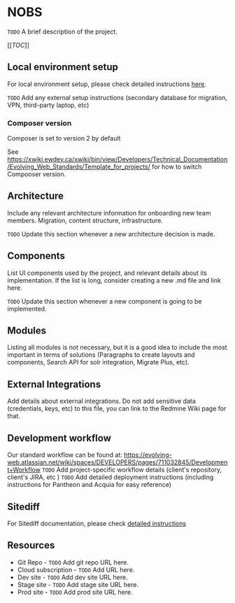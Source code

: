 # NOBS

`TODO` A brief description of the project.

[[_TOC_]]

## Local environment setup

For local environment setup, please check detailed instructions [here](LocalSetup.md).

`TODO` Add any external setup instructions (secondary database for migration, VPN, third-party laptop, etc)

### Composer version

Composer is set to version 2 by default

See https://xwiki.ewdev.ca/xwiki/bin/view/Developers/Technical_Documentation/Evolving_Web_Standards/Template_for_projects/ for how to switch Compooser version.

## Architecture

Include any relevant architecture information for onboarding new team members. Migration, content structure, infrastructure.

`TODO` Update this section whenever a new architecture decision is made.

## Components

List UI components used by the project, and relevant details about its implementation. If the list is long, consider creating a new .md file and link here.

`TODO` Update this section whenever a new component is going to be implemented.

## Modules

Listing all modules is not necessary, but it is a good idea to include the most important in terms of solutions (Paragraphs to create layouts and components, Search API for solr integration, Migrate Plus, etc).

## External Integrations

Add details about external integrations. Do not add sensitive data (credentials, keys, etc) to this file, you can link to the Redmine Wiki page for that.

## Development workflow

Our standard workflow can be found at: https://evolving-web.atlassian.net/wiki/spaces/DEVELOPERS/pages/711032845/Development+Workflow
`TODO` Add project-specific workflow details (client's repository, client's JIRA, etc )
`TODO` Add detailed deployment instructions (including instructions for Pantheon and Acquia for easy reference)

## Sitediff

For Sitediff documentation, please check [detailed instructions](Sitediff.md)

## Resources

* Git Repo - `TODO` Add git repo URL here.
* Cloud subscription - `TODO` Add URL here.
* Dev site - `TODO` Add dev site URL here.
* Stage site - `TODO` Add stage site URL here.
* Prod site - `TODO` Add prod site URL here.
